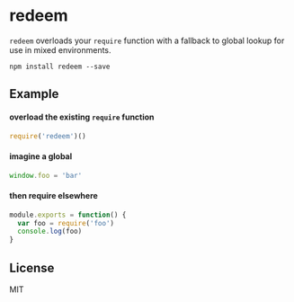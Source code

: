 # redeem
`redeem` overloads your `require` function with a fallback to global lookup for use in mixed environments.

```
npm install redeem --save
```

## Example

#### overload the existing `require` function
```js
require('redeem')()
```

#### imagine a global
```js
window.foo = 'bar'
```

#### then require elsewhere
```js
module.exports = function() {
  var foo = require('foo')
  console.log(foo)
}
```

## License
MIT
